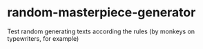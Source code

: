 # random-masterpiece-generator
Test random generating texts according the rules (by monkeys on typewriters, for example)
